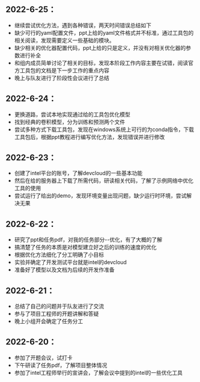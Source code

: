 ## 2022-6-25：

- 继续尝试优化方法，遇到各种错误，两天时间错误总结如下
- 缺少可行的yaml配置文件，ppt上给的yaml文件格式并不标准，通过工具包的相关阅读，发现需要定义一些基础的模块。
- 缺少相关的优化器配置代码，ppt上给的只是定义，并没有对相关优化器的参数进行补全
- 和组内成员简单讨论了相关的目标，发现本阶段工作内容主要在试错，阅读官方工具包的文档是下一步工作的重点内容
- 晚上与队友进行了阶段性会议进行了总结

## 2022-6-24：

- 更换道路，尝试本地实现通过给的工具包优化模型
- 找到经典的卷积模型，分为训练和预测两个文件
- 尝试多种方式下载工具包，发现在windows系统上可行的为conda指令，下载工具包后，根据ppt教程进行编写优化方法，发现错误并进行修改

## 2022-6-23：

- 创建了intel平台的账号，了解devcloud的一些基本功能
- 然后在给的服务器上下载了所需代码，研读相关代码，了解了示例网络中优化工具的使用
- 尝试运行了给出的demo，发现环境变量出现问题，缺少运行时环境，尝试解决无果

## 2022-6-22：

- 研究了ppt和任务pdf，对我的任务部分--优化，有了大概的了解
- 搞清楚了任务的本质是对模型建立好之后的训练的速度的优化
- 根据优化方法细化了分工明确了小目标
- 实验并确定了开发测试平台就是intel的devcloud
- 准备好了模型以及文档为后续的开发作准备

## 2022-6-21：

- 总结了自己的问题并于队友进行了交流
- 参与了项目工程师的开题讲解和答疑
- 晚上小组开会确定了任务分工

## 2022-6-20：

- 参加了开题会议，试打卡
- 下午研读了任务pdf，了解项目整体情况
- 参加了intel工程师举行的宣讲会，了解会议中提到的intel的一些优化工具
